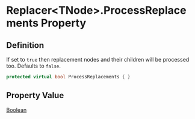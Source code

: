 # Replacer&lt;TNode&gt;.ProcessReplacements Property
## Definition

If set to `true` then replacement nodes and their children will be processed too. Defaults to `false`.

```c#
protected virtual bool ProcessReplacements { }
```

## Property Value

[Boolean](https://learn.microsoft.com/en-gb/dotnet/api/System.Boolean)
